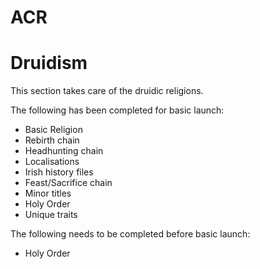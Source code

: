 ACR
===

Druidism
===

This section takes care of the druidic religions.

The following has been completed for basic launch:
- Basic Religion
- Rebirth chain
- Headhunting chain
- Localisations
- Irish history files
- Feast/Sacrifice chain
- Minor titles
- Holy Order
- Unique traits


The following needs to be completed before basic launch:
- Holy Order